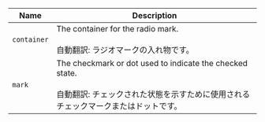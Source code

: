 
| Name | Description |
| --- | --- |
| `container` | The container for the radio mark.<br /><br />自動翻訳: ラジオマークの入れ物です。 |
| `mark` | The checkmark or dot used to indicate the checked state.<br /><br />自動翻訳: チェックされた状態を示すために使用されるチェックマークまたはドットです。 |

